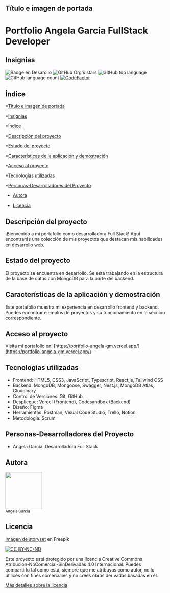 ## Título e imagen de portada
<h1>Portfolio Angela Garcia FullStack Developer </h1>
<!-- Poner una imagen de portada aqui o logo -->


## Insignias

   ![Badge en Desarollo](https://img.shields.io/badge/STATUS-EN%20DESAROLLO-green)
   ![GitHub Org's stars](https://img.shields.io/github/stars/Angela-GM/portfolio-angela-gm)
   ![GitHub top language](https://img.shields.io/github/languages/top/Angela-GM/portfolio-angela-gm)
   ![GitHub language count](https://img.shields.io/github/languages/count/Angela-GM/portfolio-angela-gm)
   [![CodeFactor](https://www.codefactor.io/repository/github/angela-gm/portfolio-angela-gm/badge)](https://www.codefactor.io/repository/github/angela-gm/portfolio-angela-gm)











## Índice

*[Título e imagen de portada](#Título-e-imagen-de-portada)

*[Insignias](#insignias)

*[Índice](#índice)

*[Descripción del proyecto](#descripción-del-proyecto)

*[Estado del proyecto](#Estado-del-proyecto)

*[Características de la aplicación y demostración](#Características-de-la-aplicación-y-demostración)

*[Acceso al proyecto](#acceso-proyecto)

*[Tecnologías utilizadas](#tecnologías-utilizadas)

*[Personas-Desarrolladores del Proyecto](#personas-desarrolladores)


* [Autora](#autora)

* [Licencia](#licencia)


## Descripción del proyecto
¡Bienvenido a mi portafolio como desarrolladora Full Stack! Aquí encontrarás una colección de mis proyectos que destacan mis habilidades en desarrollo web.

## Estado del proyecto
El proyecto se encuentra en desarrollo. Se está trabajando en la estructura de la base de datos con MongoDB para la parte del backend.

## Características de la aplicación y demostración
Este portafolio muestra mi experiencia en desarrollo frontend y backend. Puedes encontrar ejemplos de proyectos y su funcionamiento en la sección correspondiente.
<!-- Estructura del proyecto y breve demostración -->

<!-- Ejecutar el comando en la raiz del proyecto  tree-extended -ignore="node_modules, dist, .git" -max=2 -->
<!-- https://github.com/rulyotano/tree-extended -->


## Acceso al proyecto
Visita mi portafolio en: [https://portfolio-angela-gm.vercel.app/](https://portfolio-angela-gm.vercel.app/)

## Tecnologías utilizadas

- Frontend: HTML5, CSS3, JavaScript, Typescript, React.js, Tailwind CSS
- Backend: MongoDB, Mongoose, Swagger, Nest.js, MongoDB Atlas, Cloudinary
- Control de Versiones: Git, GitHub
- Despliegue: Vercel (Frontend), Codesandbox (Backend)
- Diseño: Figma
- Herramientas: Postman, Visual Code Studio, Trello, Notion
- Metodología: Scrum
## Personas-Desarrolladores del Proyecto
- Angela Garcia: Desarrolladora Full Stack
## Autora

[<img src="https://avatars.githubusercontent.com/u/116819605?s=400&u=bae5f7e88a358d3fbbd2f0e8521dda9a57739c70&v=4" width=115><br><sub>Angela Garcia</sub>](https://github.com/Angela-GM)  

## Licencia

<a href="https://www.freepik.es/vector-gratis/ilustracion-concepto-mecanografia-codigo_10259340.htm#&position=2">Imagen de storyset</a> en Freepik

[![CC BY-NC-ND](https://licensebuttons.net/l/by-nc-nd/3.0/88x31.png)](http://creativecommons.org/licenses/by-nc-nd/3.0/)

Este proyecto está protegido por una licencia Creative Commons Atribución-NoComercial-SinDerivadas 4.0 Internacional. Puedes compartirlo tal como está, siempre que me atribuyas como autor, no lo utilices con fines comerciales y no crees obras derivadas basadas en él.

[Más detalles sobre la licencia](http://creativecommons.org/licenses/by-nc-nd/4.0/)

